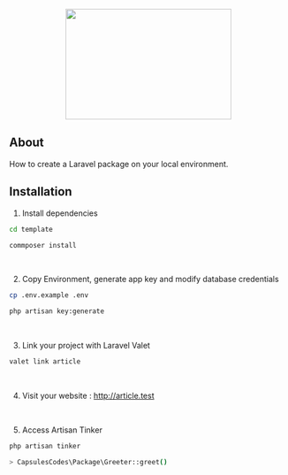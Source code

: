 

<p align="center"><img src="https://github.com/capsulescodes/articles/blob/main/capsules-articles-image.png" width="300px" height="200px" /></p>


## About

How to create a Laravel package on your local environment.


## Installation

1. Install dependencies

```bash
cd template

commposer install
```

<br>

2. Copy Environment, generate app key and modify database credentials

```bash
cp .env.example .env

php artisan key:generate
```

<br>

3. Link your project with Laravel Valet

```bash
valet link article
```

<br>

4. Visit your website : http://article.test

<br>

5. Access Artisan Tinker

```bash
php artisan tinker

> CapsulesCodes\Package\Greeter::greet()
```
